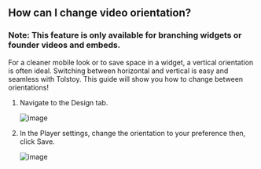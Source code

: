## How can I change video orientation?

### Note: This feature is only available for branching widgets or founder videos and embeds.

For a cleaner mobile look or to save space in a widget, a vertical orientation is often ideal. Switching between horizontal and vertical is easy and seamless with Tolstoy. This guide will show you how to change between orientations!

1. Navigate to the Design tab.

   ![image](https://github.com/user-attachments/assets/dbe13fdc-5dd1-4877-beba-d394f86a08b0)


3. In the Player settings, change the orientation to your preference then, click Save.

   ![image](https://github.com/user-attachments/assets/424f9fef-826c-4124-9a69-7466de21d02f)




